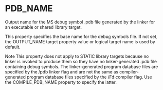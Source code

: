   

# PDB_NAME  
Output name for the MS debug symbol .pdb file generated by the
linker for an executable or shared library target.  

This property specifies the base name for the debug symbols file.
If not set, the OUTPUT_NAME target property value or
logical target name is used by default.  


Note
This property does not apply to STATIC library targets because no linker
is invoked to produce them so they have no linker-generated .pdb file
containing debug symbols.
The linker-generated program database files are specified by the
/pdb linker flag and are not the same as compiler-generated
program database files specified by the /Fd compiler flag.
Use the COMPILE_PDB_NAME property to specify the latter.
  

